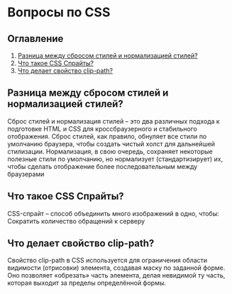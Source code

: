 # Вопросы по CSS

## Оглавление
1. [Разница между сбросом стилей и нормализацией стилей?](#1)
2. [Что такое CSS Спрайты?](#2)
3. [Что делает свойство clip-path?](#3)

## <a id="1">Разница между сбросом стилей и нормализацией стилей?</a>

Сброс стилей и нормализация стилей – это два различных подхода к подготовке HTML и CSS для кроссбраузерного и стабильного отображения. Сброс стилей, как правило, обнуляет все стили по умолчанию браузера, чтобы создать чистый холст для дальнейшей стилизации. Нормализация, в свою очередь, сохраняет некоторые полезные стили по умолчанию, но нормализует (стандартизирует) их, чтобы сделать отображение более последовательным между браузерами

## <a id="2">Что такое CSS Спрайты?</a>

CSS-спрайт – способ объединить много изображений в одно, чтобы: Сократить количество обращений к серверу

## <a id="3">Что делает свойство clip-path?</a>

Свойство clip-path в CSS используется для ограничения области видимости (отрисовки) элемента, создавая маску по заданной форме. Оно позволяет «обрезать» часть элемента, делая невидимой ту часть, которая выходит за пределы определённой формы.

